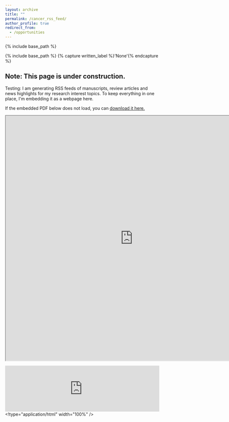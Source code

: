 ```yaml
---
layout: archive
title: ""
permalink: /cancer_rss_feed/
author_profile: true
redirect_from:
  - /opportunities
---
```


{% include base_path %}

{% include base_path %}
{% capture written_label %}'None'{% endcapture %}


## Note: This page is under construction.

Testing: 
I am generating RSS feeds of manuscripts, review articles and news highlights for my research interest topics.  To keep everything in one place, I'm embedding it as a webpage here.

If the embedded PDF below does not load, you can <u><a href="https://stuartgeiger.com/geiger-cv.pdf">download it here.</a></u>
<br/>
<iframe src="https://macwaneric.github.io/cancer.rss.feed/" noborder="0" width="830" height="800" scrolling="yes" seamless></iframe>


<embed src="https://macwaneric.github.io/cancer.rss.feed/"  width="100%" /> <!type="application/html" width="100%" />
